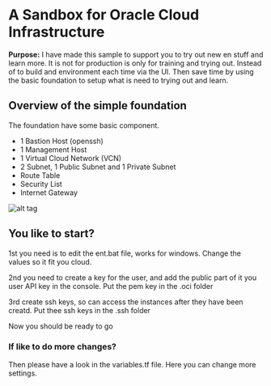 # A Sandbox for Oracle Cloud Infrastructure
**Purpose:** 
I have made this sample to support you to try out new en stuff and learn more. It is not for production is only for training and trying out. 
Instead of to build and environment each time via the UI. Then save time by using the basic foundation to setup what is need to trying out and learn.

## Overview of the simple foundation
The foundation have some basic component.
* 1 Bastion Host (openssh)
* 1 Management Host
* 1 Virtual Cloud Network (VCN)
* 2 Subnet, 1 Public Subnet and 1 Private Subnet
* Route Table
* Security List
* Internet Gateway

![alt tag](http://www.biks.net/wp-content/uploads/2018/06/oci_demo_env-1.png "Overview")

## You like to start?
1st you need is to edit the ent.bat file, works for windows. Change the values so it fit you cloud.

2nd you need to create a key for the user, and add the public part of it you user API key in the console. Put the pem key in the .oci folder

3rd create ssh keys, so can access the instances after they have been creatd. Put thee ssh keys in the .ssh folder

Now you should be ready to go


### If like to do more changes?
Then please have a look in the variables.tf file. Here you can change more settings.